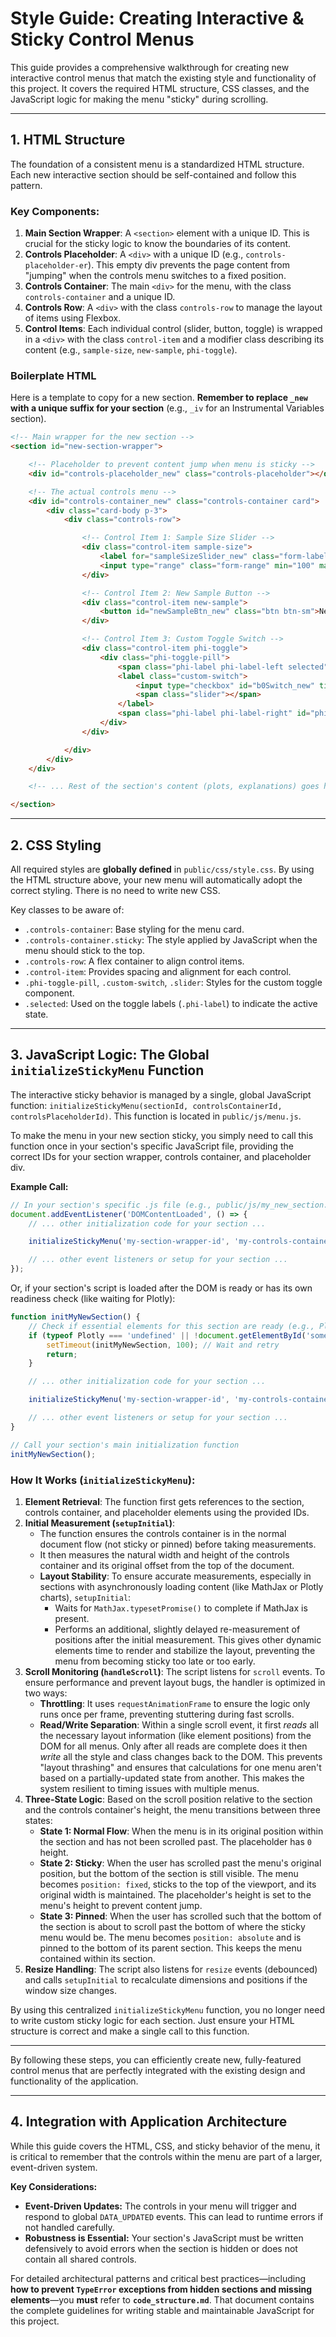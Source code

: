 # Style Guide: Creating Interactive & Sticky Control Menus

This guide provides a comprehensive walkthrough for creating new interactive control menus that match the existing style and functionality of this project. It covers the required HTML structure, CSS classes, and the JavaScript logic for making the menu "sticky" during scrolling.

---

## 1. HTML Structure

The foundation of a consistent menu is a standardized HTML structure. Each new interactive section should be self-contained and follow this pattern.

### Key Components:

1.  **Main Section Wrapper**: A `<section>` element with a unique ID. This is crucial for the sticky logic to know the boundaries of its content.
2.  **Controls Placeholder**: A `<div>` with a unique ID (e.g., `controls-placeholder-er`). This empty div prevents the page content from "jumping" when the controls menu switches to a fixed position.
3.  **Controls Container**: The main `<div>` for the menu, with the class `controls-container` and a unique ID.
4.  **Controls Row**: A `<div>` with the class `controls-row` to manage the layout of items using Flexbox.
5.  **Control Items**: Each individual control (slider, button, toggle) is wrapped in a `<div>` with the class `control-item` and a modifier class describing its content (e.g., `sample-size`, `new-sample`, `phi-toggle`).

### Boilerplate HTML

Here is a template to copy for a new section. **Remember to replace `_new` with a unique suffix for your section** (e.g., `_iv` for an Instrumental Variables section).

```html
<!-- Main wrapper for the new section -->
<section id="new-section-wrapper">

    <!-- Placeholder to prevent content jump when menu is sticky -->
    <div id="controls-placeholder_new" class="controls-placeholder"></div>

    <!-- The actual controls menu -->
    <div id="controls-container_new" class="controls-container card">
        <div class="card-body p-3">
            <div class="controls-row">

                <!-- Control Item 1: Sample Size Slider -->
                <div class="control-item sample-size">
                    <label for="sampleSizeSlider_new" class="form-label me-2 mb-0">Sample Size: <span id="sampleSizeValue_new">500</span></label>
                    <input type="range" class="form-range" min="100" max="2000" step="100" id="sampleSizeSlider_new">
                </div>

                <!-- Control Item 2: New Sample Button -->
                <div class="control-item new-sample">
                    <button id="newSampleBtn_new" class="btn btn-sm">New Sample</button>
                </div>

                <!-- Control Item 3: Custom Toggle Switch -->
                <div class="control-item phi-toggle">
                    <div class="phi-toggle-pill">
                        <span class="phi-label phi-label-left selected" id="phiLabel0_new">Recursive</span>
                        <label class="custom-switch">
                            <input type="checkbox" id="b0Switch_new" title="Switch between Recursive and Non-recursive B_0">
                            <span class="slider"></span>
                        </label>
                        <span class="phi-label phi-label-right" id="phiLabelPi_new">Non-recursive</span>
                    </div>
                </div>

            </div>
        </div>
    </div>

    <!-- ... Rest of the section's content (plots, explanations) goes here ... -->

</section>
```

---

## 2. CSS Styling

All required styles are **globally defined** in `public/css/style.css`. By using the HTML structure above, your new menu will automatically adopt the correct styling. There is no need to write new CSS.

Key classes to be aware of:

*   `.controls-container`: Base styling for the menu card.
*   `.controls-container.sticky`: The style applied by JavaScript when the menu should stick to the top.
*   `.controls-row`: A flex container to align control items.
*   `.control-item`: Provides spacing and alignment for each control.
*   `.phi-toggle-pill`, `.custom-switch`, `.slider`: Styles for the custom toggle component.
*   `.selected`: Used on the toggle labels (`.phi-label`) to indicate the active state.

---

## 3. JavaScript Logic: The Global `initializeStickyMenu` Function

The interactive sticky behavior is managed by a single, global JavaScript function: `initializeStickyMenu(sectionId, controlsContainerId, controlsPlaceholderId)`. This function is located in `public/js/menu.js`.

To make the menu in your new section sticky, you simply need to call this function once in your section's specific JavaScript file, providing the correct IDs for your section wrapper, controls container, and placeholder div.

**Example Call:**

```javascript
// In your section's specific .js file (e.g., public/js/my_new_section.js)
document.addEventListener('DOMContentLoaded', () => {
    // ... other initialization code for your section ...

    initializeStickyMenu('my-section-wrapper-id', 'my-controls-container-id', 'my-controls-placeholder-id');

    // ... other event listeners or setup for your section ...
});
```

Or, if your section's script is loaded after the DOM is ready or has its own readiness check (like waiting for Plotly):

```javascript
function initMyNewSection() {
    // Check if essential elements for this section are ready (e.g., Plotly, specific divs)
    if (typeof Plotly === 'undefined' || !document.getElementById('someEssentialDiv_new')) {
        setTimeout(initMyNewSection, 100); // Wait and retry
        return;
    }

    // ... other initialization code for your section ...

    initializeStickyMenu('my-section-wrapper-id', 'my-controls-container-id', 'my-controls-placeholder-id');

    // ... other event listeners or setup for your section ...
}

// Call your section's main initialization function
initMyNewSection();
```

### How It Works (`initializeStickyMenu`):

1.  **Element Retrieval**: The function first gets references to the section, controls container, and placeholder elements using the provided IDs.
2.  **Initial Measurement (`setupInitial`)**: 
    *   The function ensures the controls container is in the normal document flow (not sticky or pinned) before taking measurements.
    *   It then measures the natural width and height of the controls container and its original offset from the top of the document.
    *   **Layout Stability**: To ensure accurate measurements, especially in sections with asynchronously loading content (like MathJax or Plotly charts), `setupInitial`:
        *   Waits for `MathJax.typesetPromise()` to complete if MathJax is present.
        *   Performs an additional, slightly delayed re-measurement of positions after the initial measurement. This gives other dynamic elements time to render and stabilize the layout, preventing the menu from becoming sticky too late or too early.
3.  **Scroll Monitoring (`handleScroll`)**: The script listens for `scroll` events. To ensure performance and prevent layout bugs, the handler is optimized in two ways:
    *   **Throttling**: It uses `requestAnimationFrame` to ensure the logic only runs once per frame, preventing stuttering during fast scrolls.
    *   **Read/Write Separation**: Within a single scroll event, it first *reads* all the necessary layout information (like element positions) from the DOM for all menus. Only after all reads are complete does it then *write* all the style and class changes back to the DOM. This prevents "layout thrashing" and ensures that calculations for one menu aren't based on a partially-updated state from another. This makes the system resilient to timing issues with multiple menus.
4.  **Three-State Logic**: Based on the scroll position relative to the section and the controls container's height, the menu transitions between three states:
    *   **State 1: Normal Flow**: When the menu is in its original position within the section and has not been scrolled past. The placeholder has `0` height.
    *   **State 2: Sticky**: When the user has scrolled past the menu's original position, but the bottom of the section is still visible. The menu becomes `position: fixed`, sticks to the top of the viewport, and its original width is maintained. The placeholder's height is set to the menu's height to prevent content jump.
    *   **State 3: Pinned**: When the user has scrolled such that the bottom of the section is about to scroll past the bottom of where the sticky menu would be. The menu becomes `position: absolute` and is pinned to the bottom of its parent section. This keeps the menu contained within its section.
5.  **Resize Handling**: The script also listens for `resize` events (debounced) and calls `setupInitial` to recalculate dimensions and positions if the window size changes.

By using this centralized `initializeStickyMenu` function, you no longer need to write custom sticky logic for each section. Just ensure your HTML structure is correct and make a single call to this function.

---

By following these steps, you can efficiently create new, fully-featured control menus that are perfectly integrated with the existing design and functionality of the application.

---

## 4. Integration with Application Architecture

While this guide covers the HTML, CSS, and sticky behavior of the menu, it is critical to remember that the controls within the menu are part of a larger, event-driven system.

**Key Considerations:**

- **Event-Driven Updates:** The controls in your menu will trigger and respond to global `DATA_UPDATED` events. This can lead to runtime errors if not handled carefully.
- **Robustness is Essential:** Your section's JavaScript must be written defensively to avoid errors when the section is hidden or does not contain all shared controls.

For detailed architectural patterns and critical best practices—including **how to prevent `TypeError` exceptions from hidden sections and missing elements**—you **must** refer to **`code_structure.md`**. That document contains the complete guidelines for writing stable and maintainable JavaScript for this project.
